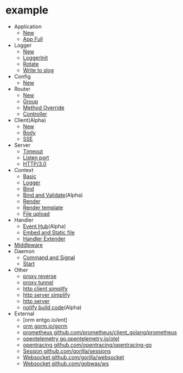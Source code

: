 # example

- Application
	- [New](appNew.go)
	- [App Full](appFull.go)
- Logger
	- [New](loggerNew.go)
	- [LoggerInit](loggerInit.go)
	- [Rotate](loggerRotate.go)
	- [Write to slog](loggerSlog.go)
- Config
	- [New](configNew.go)
- Router
	- [New](routerNew.go)
	- [Group](routerGroup.go)
	- [Method Override](routerMethod.go)
	- [Controller](routerController.go)
- Client(Alpha)
	- [New](clientNew.go)
	- [Body](clientBody.go)
	- [SSE](clientEvent.go)
- Server
	- [Timeout](serverNew.go)
	- [Listen port](serverListen.go)
	- [HTTP/3.0](serverHttp3.go)
- Context
	- [Basic](contextBasic.go)
	- [Logger](contextLogger.go)
	- [Bind](contextBind.go)
	- [Bind and Validate](contextBindValid.go)(Alpha)
	- [Render](contextRender.go)
	- [Render template](contextTemplate.go)
	- [File upload](contextUpload.go)
- Handler
	- [Event Hub](handlerEvent.go)(Alpha)
	- [Embed and Static file](handlerEmbed.go)
	- [Handler Extender](handlerExtender.go)
- [Middleware](middleware.go)
- Daemon
	- [Command and Signal](daemonNew.go)
	- [Start](daemonStart.go)
- Other
	- [proxy reverse](otherProxy.go)
	- [proxy tunnel](otherTunnel.go)
	- [http client simplify](otherHttpClient.go)
	- [http server simplify](otherHttpServer.go)
	- [http server](otherHttpServer2.go)
	- [notify build code](otherNotify.go)(Alpha)
- External
	- [orm entgo.io/ent]
	- [orm gorm.io/gorm](externalGorm.go)
	- [prometheus github.com/prometheus/client_golang/prometheus](externalPrometheus.go)
	- [opentelemetry go.opentelemetry.io/otel](externalOpentelemetry.go)
	- [opentracing github.com/opentracing/opentracing-go](externalOpentracing.go)
	- [Session github.com/gorilla/sessions](externalSessionGorilla.go)
	- [Websocket github.com/gorilla/websocket](externalWebsocketGorilla.go)
	- [Websocket github.com/gobwas/ws](externalWebsocketGobwas.go)
